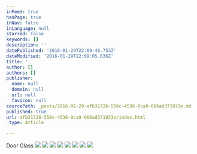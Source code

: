 ```yaml
---
inFeed: true
hasPage: true
inNav: false
inLanguage: null
starred: false
keywords: []
description: ''
datePublished: '2016-01-29T22:09:48.753Z'
dateModified: '2016-01-29T22:09:05.636Z'
title: ''
author: []
authors: []
publisher:
  name: null
  domain: null
  url: null
  favicon: null
sourcePath: _posts/2016-01-29-afb31726-550c-4536-9ca9-066ad371933e.md
published: true
url: afb31726-550c-4536-9ca9-066ad371933e/index.html
_type: Article

---
```

Door Glass
![](https://the-grid-user-content.s3-us-west-2.amazonaws.com/fd8f3c6c-401d-4df1-9f94-d75600a938c7.JPG)
![](https://the-grid-user-content.s3-us-west-2.amazonaws.com/0a227b43-4ff0-456c-8c8f-e6cf92dc559d.JPG)
![](https://the-grid-user-content.s3-us-west-2.amazonaws.com/b29e838d-8d20-486c-a1e7-b216070b5a39.JPG)
![](https://the-grid-user-content.s3-us-west-2.amazonaws.com/48854b05-db6e-4134-adb0-95f9957c0d33.JPG)
![](https://the-grid-user-content.s3-us-west-2.amazonaws.com/0d1f88cd-df8e-4dde-8ef4-b969c13b05e6.JPG)
![](https://the-grid-user-content.s3-us-west-2.amazonaws.com/16571b25-0206-4e0d-85d1-bf04574523ca.JPG)
![](https://the-grid-user-content.s3-us-west-2.amazonaws.com/982437b7-d85c-496d-ad05-ea31691c8809.JPG)
![](https://the-grid-user-content.s3-us-west-2.amazonaws.com/aba99b70-2479-4082-8801-ebc350be38be.JPG)